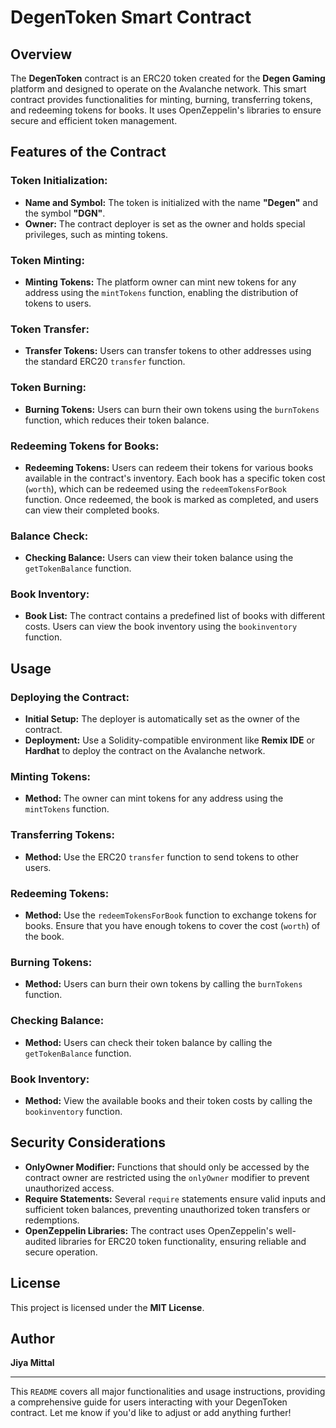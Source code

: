 
# DegenToken Smart Contract

## Overview
The **DegenToken** contract is an ERC20 token created for the **Degen Gaming** platform and designed to operate on the Avalanche network. This smart contract provides functionalities for minting, burning, transferring tokens, and redeeming tokens for books. It uses OpenZeppelin's libraries to ensure secure and efficient token management.

## Features of the Contract

### Token Initialization:
- **Name and Symbol:** The token is initialized with the name **"Degen"** and the symbol **"DGN"**.
- **Owner:** The contract deployer is set as the owner and holds special privileges, such as minting tokens.

### Token Minting:
- **Minting Tokens:** The platform owner can mint new tokens for any address using the `mintTokens` function, enabling the distribution of tokens to users.

### Token Transfer:
- **Transfer Tokens:** Users can transfer tokens to other addresses using the standard ERC20 `transfer` function.

### Token Burning:
- **Burning Tokens:** Users can burn their own tokens using the `burnTokens` function, which reduces their token balance.

### Redeeming Tokens for Books:
- **Redeeming Tokens:** Users can redeem their tokens for various books available in the contract's inventory. Each book has a specific token cost (`worth`), which can be redeemed using the `redeemTokensForBook` function. Once redeemed, the book is marked as completed, and users can view their completed books.

### Balance Check:
- **Checking Balance:** Users can view their token balance using the `getTokenBalance` function.

### Book Inventory:
- **Book List:** The contract contains a predefined list of books with different costs. Users can view the book inventory using the `bookinventory` function.

## Usage

### Deploying the Contract:
- **Initial Setup:** The deployer is automatically set as the owner of the contract.
- **Deployment:** Use a Solidity-compatible environment like **Remix IDE** or **Hardhat** to deploy the contract on the Avalanche network.

### Minting Tokens:
- **Method:** The owner can mint tokens for any address using the `mintTokens` function.

### Transferring Tokens:
- **Method:** Use the ERC20 `transfer` function to send tokens to other users.

### Redeeming Tokens:
- **Method:** Use the `redeemTokensForBook` function to exchange tokens for books. Ensure that you have enough tokens to cover the cost (`worth`) of the book.

### Burning Tokens:
- **Method:** Users can burn their own tokens by calling the `burnTokens` function.

### Checking Balance:
- **Method:** Users can check their token balance by calling the `getTokenBalance` function.

### Book Inventory:
- **Method:** View the available books and their token costs by calling the `bookinventory` function.

## Security Considerations
- **OnlyOwner Modifier:** Functions that should only be accessed by the contract owner are restricted using the `onlyOwner` modifier to prevent unauthorized access.
- **Require Statements:** Several `require` statements ensure valid inputs and sufficient token balances, preventing unauthorized token transfers or redemptions.
- **OpenZeppelin Libraries:** The contract uses OpenZeppelin's well-audited libraries for ERC20 token functionality, ensuring reliable and secure operation.

## License
This project is licensed under the **MIT License**.

## Author
**Jiya Mittal**

---

This `README` covers all major functionalities and usage instructions, providing a comprehensive guide for users interacting with your DegenToken contract. Let me know if you'd like to adjust or add anything further!
